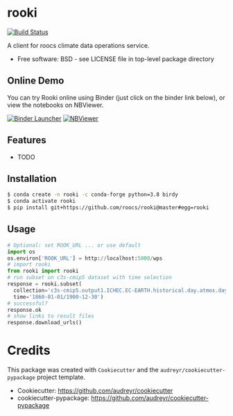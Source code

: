 # rooki

[![Build Status](https://travis-ci.com/roocs/rooki.svg?branch=master)](https://travis-ci.com/roocs/rooki)

A client for roocs climate data operations service.


* Free software: BSD - see LICENSE file in top-level package directory


## Online Demo

You can try Rooki online using Binder (just click on the binder link below),
or view the notebooks on NBViewer.

[![Binder Launcher](https://mybinder.org/badge_logo.svg)](https://mybinder.org/v2/gh/roocs/rook.git/master?filepath=notebooks)
[![NBViewer](https://raw.githubusercontent.com/jupyter/design/master/logos/Badges/nbviewer_badge.svg)](https://nbviewer.jupyter.org/github/roocs/rooki/tree/master/notebooks/)


## Features

* TODO

## Installation

```bash
$ conda create -n rooki -c conda-forge python=3.8 birdy
$ conda activate rooki
$ pip install git+https://github.com/roocs/rooki@master#egg=rooki
```

## Usage

```python
# Optional: set ROOK_URL ... or use default
import os
os.environ['ROOK_URL'] = http://localhost:5000/wps
# import rooki
from rooki import rooki
# run subset on c3s-cmip5 dataset with time selection
response = rooki.subset(
  collection='c3s-cmip5.output1.ICHEC.EC-EARTH.historical.day.atmos.day.r1i1p1.tas.latest',
  time='1860-01-01/1900-12-30')
# successful?
response.ok
# show links to result files
response.download_urls()
```

# Credits

This package was created with `Cookiecutter` and the `audreyr/cookiecutter-pypackage` project template.

 * Cookiecutter: https://github.com/audreyr/cookiecutter
 * cookiecutter-pypackage: https://github.com/audreyr/cookiecutter-pypackage
